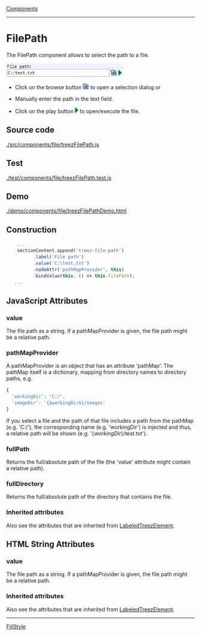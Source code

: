 [Components](../components.md)

----

# FilePath
		
The FilePath component allows to select the path to a file. 
	
![](../../images/treezFilePath.png)

* Click on the browse button ![](../../../icons/browse.png) to open a selection dialog or

* Manually enter the path in the text field. 

* Click on the play button ![](../../../icons/run_triangle.png) to open/execute the file.
		
## Source code

[./src/components/file/treezFilePath.js](../../../src/components/file/treezFilePath.js)

## Test

[./test/components/file/treezFilePath.test.js](../../../test/components/file/treezFilePath.test.js)

## Demo

[./demo/components/file/treezFilePathDemo.html](../../../demo/components/file/treezFilePathDemo.html)

## Construction

```javascript
    ...
    sectionContent.append('treez-file-path')
		  .label('File path')		
		  .value('C:\test.txt')
		  .nodeAttr('pathMapProvider', this)
		  .bindValue(this, () => this.filePath);	
   ...
```

## JavaScript Attributes

### value

The file path as a string. If a pathMapProvider is given, the file path might be a relative path.  

### pathMapProvider

A pathMapProvider is an object that has an attribute 'pathMap'. The pathMap itself is a dictionary, mapping
from directory names to directory paths, e.g.

```javascript
{
  'workingDir': 'C:/',
  'imageDir': '{$workingDir$}/images'
}
```

If you select a file and the path of that file includes a path from the pathMap (e.g. 'C:/'), the corresponding name (e.g. 'workingDir') is injected and thus, a relative path will be shown (e.g. '{$workingDir$}/test.txt').  

### fullPath

Returns the full/absolute path of the file (the 'value' attribute might contain a relative path).

### fullDirectory

Returns the full/absolute path of the directory that contains the file.

### Inherited attributes

Also see the attributes that are inherited from [LabeledTreezElement](../labeledTreezElement.md#value).


## HTML String Attributes

### value

The file path as a string. If a pathMapProvider is given, the file path might be a relative path.  

### Inherited attributes

Also see the attributes that are inherited from [LabeledTreezElement](../labeledTreezElement.md#value-1).


----

[FillStyle](../fillStyle/fillStyle.md)
